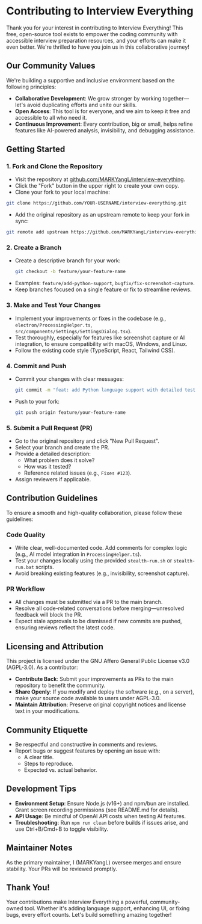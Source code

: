 # Contributing to Interview Everything

Thank you for your interest in contributing to Interview Everything! This free, open-source tool exists to empower the coding community with accessible interview preparation resources, and your efforts can make it even better. We're thrilled to have you join us in this collaborative journey!

## Our Community Values

We're building a supportive and inclusive environment based on the following principles:

- **Collaborative Development**: We grow stronger by working together—let's avoid duplicating efforts and unite our skills.
- **Open Access**: This tool is for everyone, and we aim to keep it free and accessible to all who need it.
- **Continuous Improvement**: Every contribution, big or small, helps refine features like AI-powered analysis, invisibility, and debugging assistance.

## Getting Started

### 1. Fork and Clone the Repository

- Visit the repository at [github.com/MARKYangL/interview-everything](https://github.com/MARKYangL/interview-everything).
- Click the "Fork" button in the upper right to create your own copy.
- Clone your fork to your local machine:

```bash
git clone https://github.com/YOUR-USERNAME/interview-everything.git
```

- Add the original repository as an upstream remote to keep your fork in sync:

```bash
git remote add upstream https://github.com/MARKYangL/interview-everything.git
```

### 2. Create a Branch

- Create a descriptive branch for your work:
  ```bash
  git checkout -b feature/your-feature-name
  ```
- Examples: `feature/add-python-support`, `bugfix/fix-screenshot-capture`.
- Keep branches focused on a single feature or fix to streamline reviews.

### 3. Make and Test Your Changes

- Implement your improvements or fixes in the codebase (e.g., `electron/ProcessingHelper.ts`, `src/components/Settings/SettingsDialog.tsx`).
- Test thoroughly, especially for features like screenshot capture or AI integration, to ensure compatibility with macOS, Windows, and Linux.
- Follow the existing code style (TypeScript, React, Tailwind CSS).

### 4. Commit and Push

- Commit your changes with clear messages:
  ```bash
  git commit -m "feat: add Python language support with detailed testing"
  ```
- Push to your fork:
  ```bash
  git push origin feature/your-feature-name
  ```

### 5. Submit a Pull Request (PR)

- Go to the original repository and click "New Pull Request".
- Select your branch and create the PR.
- Provide a detailed description:
  - What problem does it solve?
  - How was it tested?
  - Reference related issues (e.g., `Fixes #123`).
- Assign reviewers if applicable.

## Contribution Guidelines

To ensure a smooth and high-quality collaboration, please follow these guidelines:

### Code Quality

- Write clear, well-documented code. Add comments for complex logic (e.g., AI model integration in `ProcessingHelper.ts`).
- Test your changes locally using the provided `stealth-run.sh` or `stealth-run.bat` scripts.
- Avoid breaking existing features (e.g., invisibility, screenshot capture).

### PR Workflow

- All changes must be submitted via a PR to the main branch.
- Resolve all code-related conversations before merging—unresolved feedback will block the PR.
- Expect stale approvals to be dismissed if new commits are pushed, ensuring reviews reflect the latest code.

## Licensing and Attribution

This project is licensed under the GNU Affero General Public License v3.0 (AGPL-3.0). As a contributor:

- **Contribute Back**: Submit your improvements as PRs to the main repository to benefit the community.
- **Share Openly**: If you modify and deploy the software (e.g., on a server), make your source code available to users under AGPL-3.0.
- **Maintain Attribution**: Preserve original copyright notices and license text in your modifications.

## Community Etiquette

- Be respectful and constructive in comments and reviews.
- Report bugs or suggest features by opening an issue with:
  - A clear title.
  - Steps to reproduce.
  - Expected vs. actual behavior.

## Development Tips

- **Environment Setup**: Ensure Node.js (v16+) and npm/bun are installed. Grant screen recording permissions (see README.md for details).
- **API Usage**: Be mindful of OpenAI API costs when testing AI features.
- **Troubleshooting**: Run `npm run clean` before builds if issues arise, and use Ctrl+B/Cmd+B to toggle visibility.

## Maintainer Notes

As the primary maintainer, I (MARKYangL) oversee merges and ensure stability. Your PRs will be reviewed promptly.

## Thank You!

Your contributions make Interview Everything a powerful, community-owned tool. Whether it's adding language support, enhancing UI, or fixing bugs, every effort counts. Let's build something amazing together!